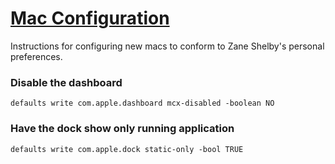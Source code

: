 # [Mac Configuration](https://github.com/zane/mac-configuration)

Instructions for configuring new macs to conform to Zane Shelby's personal preferences.

### Disable the dashboard

    defaults write com.apple.dashboard mcx-disabled -boolean NO
    
### Have the dock show only running application
    
    defaults write com.apple.dock static-only -bool TRUE
